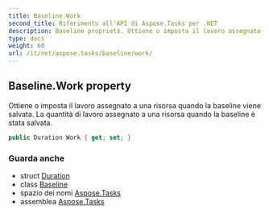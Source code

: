 ```yaml
---
title: Baseline.Work
second_title: Riferimento all'API di Aspose.Tasks per .NET
description: Baseline proprietà. Ottiene o imposta il lavoro assegnato a una risorsa quando la baseline viene salvata. La quantità di lavoro assegnato a una risorsa quando la baseline è stata salvata.
type: docs
weight: 60
url: /it/net/aspose.tasks/baseline/work/
---
```

## Baseline.Work property

Ottiene o imposta il lavoro assegnato a una risorsa quando la baseline viene salvata. La quantità di lavoro assegnato a una risorsa quando la baseline è stata salvata.

```csharp
public Duration Work { get; set; }
```

### Guarda anche

* struct [Duration](../../duration/)
* class [Baseline](../)
* spazio dei nomi [Aspose.Tasks](../../baseline/)
* assemblea [Aspose.Tasks](../../../)


